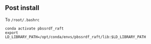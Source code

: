## Post install

To `/root/.bashrc`
```
conda activate pbssrdf_raft
export LD_LIBRARY_PATH=/opt/conda/envs/pbssrdf_raft/lib:$LD_LIBRARY_PATH
```

